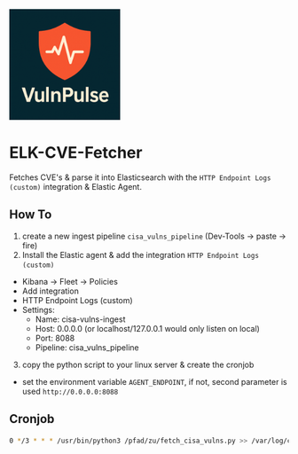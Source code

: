 <img src="vulnpulse.png" alt="VulnPulse Logo" width="200" />

# ELK-CVE-Fetcher
Fetches CVE's &amp; parse it into Elasticsearch with the `HTTP Endpoint Logs (custom)` integration & Elastic Agent.

## How To
1. create a new ingest pipeline `cisa_vulns_pipeline` (Dev-Tools -> paste -> fire)
2. Install the Elastic agent & add the integration `HTTP Endpoint Logs (custom)`
  - Kibana -> Fleet -> Policies
  - Add integration
  - HTTP Endpoint Logs (custom)
  - Settings:
    - Name: cisa-vulns-ingest
    - Host: 0.0.0.0 (or localhost/127.0.0.1 would only listen on local)
    - Port: 8088
    - Pipeline: cisa_vulns_pipeline
3. copy the python script to your linux server & create the cronjob
  - set the environment variable `AGENT_ENDPOINT`, if not, second parameter is used `http://0.0.0.0:8088`

## Cronjob
```bash
0 */3 * * * /usr/bin/python3 /pfad/zu/fetch_cisa_vulns.py >> /var/log/cisa_vulns.log 2>&1
```
